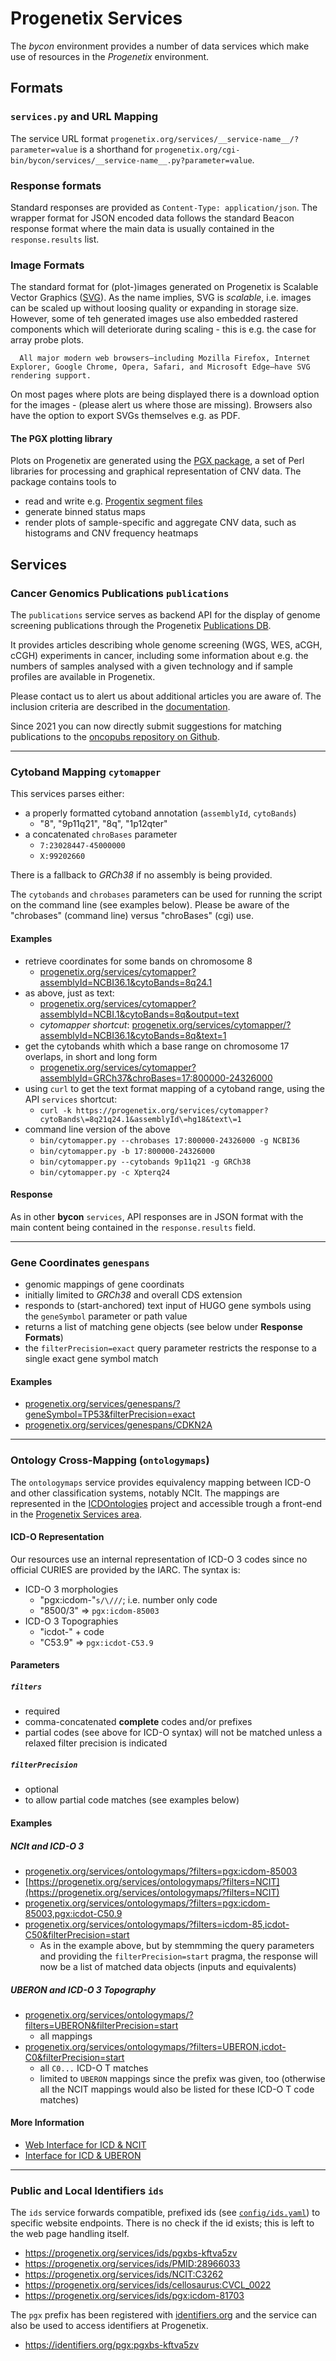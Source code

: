 # Progenetix Services

The _bycon_ environment provides a number of data services which make use of
resources in the _Progenetix_ environment.

## Formats

### `services.py` and URL Mapping

The service URL format `progenetix.org/services/__service-name__/?parameter=value`
is a shorthand for `progenetix.org/cgi-bin/bycon/services/__service-name__.py?parameter=value`.

### Response formats

Standard responses are provided as `Content-Type: application/json`. The wrapper
format for JSON encoded data follows the standard Beacon response
format where the main data is usually contained in the `response.results` list.

### Image Formats

The standard format for (plot-)images generated on Progenetix is Scalable Vector Graphics ([SVG](https://en.wikipedia.org/wiki/Scalable_Vector_Graphics)). As the name implies, SVG is _scalable_, i.e. images can be scaled up without loosing quality or expanding in storage size. However, some of teh generated images use also embedded rastered components which will deteriorate during scaling - this is e.g. the case for array probe plots.

```{admonition} [Wikipedia](https://en.wikipedia.org/wiki/Scalable_Vector_Graphics)
  All major modern web browsers—including Mozilla Firefox, Internet Explorer, Google Chrome, Opera, Safari, and Microsoft Edge—have SVG rendering support.
```

On most pages where plots are being displayed there is a download option for the images - (please alert us where those are missing). Browsers also have the option to export SVGs themselves e.g. as PDF.

#### The PGX plotting library

Plots on Progenetix are generated using the [PGX package](http://github.com/progenetix/PGX/), a set of Perl libraries for processing and graphical representation of CNV data. The package contains tools to

* read and write e.g. [Progentix segment files](/doc/fileformats.html)
* generate binned status maps
* render plots of sample-specific and aggregate CNV data, such as histograms and CNV frequency heatmaps


## Services

### Cancer Genomics Publications `publications`

The `publications` service serves as backend API for the display of genome
screening publications through the Progenetix [Publications DB](https://progenetix.org/publications/).

It provides articles describing whole genome screening (WGS, WES, aCGH, cCGH) experiments in cancer, including some information about e.g. the numbers of samples analysed with a given technology and if sample profiles are available in Progenetix.

Please contact us to alert us about additional articles you are aware of. The inclusion criteria are described in the [documentation](/publication-collection).

Since 2021 you can now directly submit suggestions for matching publications to the [oncopubs repository on Github](https://github.com/progenetix/oncopubs).

--------------------------------------------------------------------------------

### Cytoband Mapping `cytomapper`

This services parses either:

* a properly formatted cytoband annotation (`assemblyId`, `cytoBands`)
  - "8", "9p11q21", "8q", "1p12qter"
* a concatenated `chroBases` parameter
  - `7:23028447-45000000`
  - `X:99202660`

<!--
While the return object is JSON by default, specifying `text=1`, together with the `cytoBands` or
`chroBases` parameter will return the text version of the opposite.
-->

There is a fallback to *GRCh38* if no assembly is being provided.

The `cytobands` and `chrobases` parameters can be used for running the script on the command line
(see examples below). Please be aware of the "chrobases" (command line) versus "chroBases" (cgi) use.

#### Examples

* retrieve coordinates for some bands on chromosome 8
  - [progenetix.org/services/cytomapper?assemblyId=NCBI36.1&cytoBands=8q24.1](https://progenetix.org/services/cytomapper?assemblyId=NCBI36.1&cytoBands=8q24.1)
* as above, just as text:
  - [progenetix.org/services/cytomapper?assemblyId=NCBI.1&cytoBands=8q&output=text](https://progenetix.org/services/cytomapper?assemblyId=NCBI.1&cytoBands=8q&output=text)
  - *cytomapper shortcut*: [progenetix.org/services/cytomapper/?assemblyId=NCBI36.1&cytoBands=8q&text=1](https://progenetix.org/services/cytomapper/?assemblyId=NCBI36.1&cytoBands=8q&output=text)
* get the cytobands whith which a base range on chromosome 17 overlaps, in short and long form
  - [progenetix.org/services/cytomapper?assemblyId=GRCh37&chroBases=17:800000-24326000](https://progenetix.org/services/cytomapper?assemblyId=GRCh37&chroBases=17:800000-24326000)
* using `curl` to get the text format mapping of a cytoband range, using the API `services` shortcut:
  - `curl -k https://progenetix.org/services/cytomapper?cytoBands\=8q21q24.1&assemblyId\=hg18&text\=1`
* command line version of the above
  - `bin/cytomapper.py --chrobases 17:800000-24326000 -g NCBI36`
  - `bin/cytomapper.py -b 17:800000-24326000`
  - `bin/cytomapper.py --cytobands 9p11q21 -g GRCh38`
  - `bin/cytomapper.py -c Xpterq24`

#### Response

As in other **bycon** `services`, API responses are in JSON format with the main
content being contained in the `response.results` field.

--------------------------------------------------------------------------------

### Gene Coordinates `genespans`

* genomic mappings of gene coordinats
* initially limited to _GRCh38_ and overall CDS extension
* responds to (start-anchored) text input of HUGO gene symbols using the `geneSymbol`
parameter or path value
* returns a list of matching gene objects (see below under __Response Formats__)
* the `filterPrecision=exact` query parameter restricts the response to a single
exact gene symbol match

#### Examples

* [progenetix.org/services/genespans/?geneSymbol=TP53&filterPrecision=exact](https://progenetix.org/services/genespans/?geneSymbol=TP53&filterPrecision=exact)
* [progenetix.org/services/genespans/CDKN2A](https://progenetix.org/services/genespans/CDKN2A)

--------------------------------------------------------------------------------

### Ontology Cross-Mapping (`ontologymaps`)

The `ontologymaps` service provides equivalency mapping between ICD-O and other
classification systems, notably NCIt. The mappings are represented in the [ICDOntologies](https://github.com/progenetix/ICDOntologies) project and accessible trough a front-end in the [Progenetix Services area](https://progenetix.org/service-collection/ontologymaps).

#### ICD-O Representation

Our resources use an internal representation of ICD-O 3 codes since no official CURIES are provided by the IARC. The syntax is:

* ICD-O 3 morphologies
  - "pgx:icdom-"`s/\///`; i.e. number only code
  - "8500/3" => `pgx:icdom-85003`
* ICD-O 3 Topographies
  - "icdot-" + code
  - "C53.9" => `pgx:icdot-C53.9`

#### Parameters

##### `filters`

* required
* comma-concatenated __complete__ codes and/or prefixes
* partial codes (see above for ICD-O syntax) will not be matched unless a relaxed filter precision is indicated

##### `filterPrecision`

* optional
* to allow partial code matches (see examples below)

#### Examples

##### NCIt and ICD-O 3

* [progenetix.org/services/ontologymaps/?filters=pgx:icdom-85003](https://progenetix.org/services/ontologymaps/?filters=pgx:icdom-85003)
* [https://progenetix.org/services/ontologymaps/?filters=NCIT](https://progenetix.org/services/ontologymaps/?filters=NCIT)
* [progenetix.org/services/ontologymaps/?filters=pgx:icdom-85003,pgx:icdot-C50.9](https://progenetix.org/services/ontologymaps/?filters=pgx:icdom-85003,pgx:icdot-C50.9)
* [progenetix.org/services/ontologymaps/?filters=icdom-85,icdot-C50&filterPrecision=start](https://progenetix.org/services/ontologymaps/?filters=icdom-85,icdot-C50&filterPrecision=start)
  - As in the example above, but by stemmming the query parameters and providing the `filterPrecision=start` pragma, the response will now be a list of matched data objects (inputs and equivalents)

##### UBERON and ICD-O 3 Topography

* [progenetix.org/services/ontologymaps/?filters=UBERON&filterPrecision=start](https://progenetix.org/services/ontologymaps/?filters=UBERON&filterPrecision=start)
  - all mappings
* [progenetix.org/services/ontologymaps/?filters=UBERON,icdot-C0&filterPrecision=start](https://progenetix.org/services/ontologymaps/?filters=UBERON,icdot-C0&filterPrecision=start)
  - all `C0...` ICD-O T matches
  - limited to `UBERON` mappings since the prefix was given, too (otherwise all the NCIT mappings would also be listed for these ICD-O T code matches)

#### More Information

* [Web Interface for ICD & NCIT](https://progenetix.org/service-collection/ontologymaps)
* [Interface for ICD & UBERON](https://progenetix.org/service-collection/uberonmaps)

--------------------------------------------------------------------------------

### Public and Local Identifiers `ids`

The `ids` service forwards compatible, prefixed ids (see [`config/ids.yaml`](https://github.com/progenetix/bycon/blob/master/services/config/ids.yaml)) to specific
website endpoints. There is no check if the id exists; this is left to the web
page handling itself.

* <https://progenetix.org/services/ids/pgxbs-kftva5zv>
* <https://progenetix.org/services/ids/PMID:28966033>
* <https://progenetix.org/services/ids/NCIT:C3262>
* <https://progenetix.org/services/ids/cellosaurus:CVCL_0022>
* <https://progenetix.org/services/ids/pgx:icdom-81703>

The `pgx` prefix has been registered with [identifiers.org](http://identifiers.org)
and the service can also be used to access identifiers at Progenetix.

* <https://identifiers.org/pgx:pgxbs-kftva5zv>

